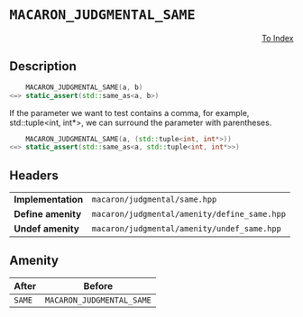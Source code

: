 # `MACARON_JUDGMENTAL_SAME`

<p style='text-align: right;'><a href="../../index.md#judgmental-same">To Index</a></p>

## Description

```C++
    MACARON_JUDGMENTAL_SAME(a, b)
<=> static_assert(std::same_as<a, b>)
```

If the parameter we want to test contains a comma, for example, std::tuple&lt;int, int*&gt;, we can surround the parameter with parentheses.

```C++
    MACARON_JUDGMENTAL_SAME(a, (std::tuple<int, int*>))
<=> static_assert(std::same_as<a, std::tuple<int, int*>>)
```

## Headers

<table>
  <tbody>
    <tr>
      <td><b>Implementation</b></td>
      <td><code>macaron/judgmental/same.hpp</code></td>
    </tr>
    <tr>
      <td><b>Define amenity</b></td>
      <td><code>macaron/judgmental/amenity/define_same.hpp</code></td>
    </tr>
    <tr>
      <td><b>Undef amenity</b></td>
      <td><code>macaron/judgmental/amenity/undef_same.hpp</code></td>
    </tr>
  </tbody>
</table>

## Amenity

<table>
  <thead>
    <tr>
      <th>After</th>
      <th>Before</th>
    </tr>
  </thead>
  <tbody>
    <tr>
      <td><code>SAME</code></td>
      <td><code>MACARON_JUDGMENTAL_SAME</code></td>
    </tr>
  </tbody>
</table>
